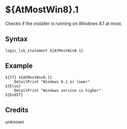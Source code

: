 # ${AtMostWin8}.1

Checks if the installer is running on Windows 8.1 at most.

## Syntax

    logic_lib_statement ${AtMostWin8.1}

## Example

    ${If} ${AtMostWin8.1}
        DetailPrint "Windows 8.1 or lower"
    ${Else}
        DetailPrint "Windows version is higher"
    ${EndIf}

## Credits

*unknown*
